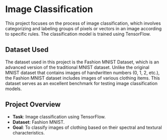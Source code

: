 # Image Classification

This project focuses on the process of image classification, which involves categorizing and labeling groups of pixels or vectors in an image according to specific rules. The classification model is trained using TensorFlow.

## Dataset Used

The dataset used in this project is the Fashion MNIST Dataset, which is an advanced version of the traditional MNIST dataset. Unlike the original MNIST dataset that contains images of handwritten numbers (0, 1, 2, etc.), the Fashion MNIST dataset includes images of various clothing items. This dataset serves as an excellent benchmark for testing image classification models.

## Project Overview

- **Task**: Image classification using TensorFlow.
- **Dataset**: Fashion MNIST.
- **Goal**: To classify images of clothing based on their spectral and textural characteristics.

